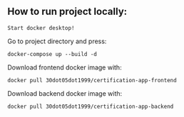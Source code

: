 ## How to run project locally:
```
Start docker desktop!
```
Go to project directory and press:
```
docker-compose up --build -d

```
Download frontend docker image with:
```
docker pull 30dot05dot1999/certification-app-frontend
```
Download backend docker image with:
```
docker pull 30dot05dot1999/certification-app-backend
